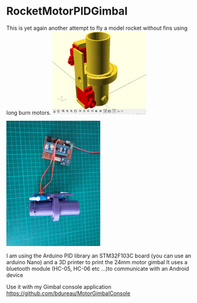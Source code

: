 # RocketMotorPIDGimbal
This is yet again another attempt to fly a model rocket without fins using long burn motors.
<img src="/photos/motor_gimbal1.png" width="49%">

<img src="/photos/motor_gimbal2.jpg" width="49%">

I am using the Arduino PID library an STM32F103C board (you can use an arduino Nano) and a 3D printer to print the 24mm motor gimbal
It uses a bluetooth module (HC-05, HC-06 etc ...)to communicate with an Android device

Use it with my Gimbal console application
https://github.com/bdureau/MotorGimbalConsole
